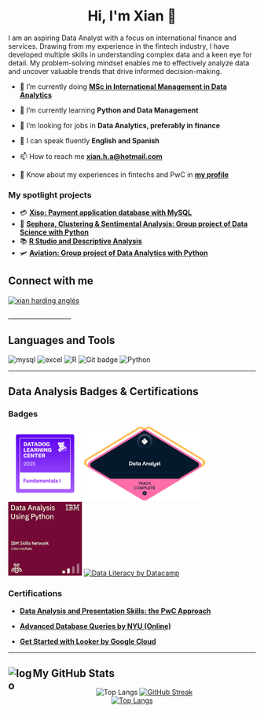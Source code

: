<h1 align="center">Hi, I'm Xian 🔷</h1>

<p align="left"> I am an aspiring Data Analyst with a focus on international finance and services. Drawing from my experience in the fintech industry, I have developed multiple skills in understanding complex data and a keen eye for detail. My problem-solving mindset enables me to effectively analyze data and uncover valuable trends that drive informed decision-making.</p>

- 🔭 I’m currently doing **[MSc in International Management in Data Analytics](https://www.rennes-sb.com/programmes/postgraduate/discover-masters/master-of-science-in-international-management/)**

- 🌱 I’m currently learning **Python and Data Management**

- 🤝 I’m looking for jobs in **Data Analytics, preferably in finance**

- 💬 I can speak fluently **English and Spanish**

- 📫 How to reach me **xian.h.a@hotmail.com**

- 📄 Know about my experiences in fintechs and PwC in **[my profile](https://www.linkedin.com/in/xianha/)**

<h3 align="left"> My spotlight projects </h3>

- 💳 **[Xiso: Payment application database with MySQL](https://github.com/r41ss4/xisov1)**
- 📄 **[Sephora, Clustering & Sentimental Analysis: Group project of Data Science with Python](https://github.com/r41ss4/rennes_ds)**
- 📚 **[R Studio and Descriptive Analysis](https://www.github.com/r41ss4/r_stat_ort)**
- 🛩️ **[Aviation: Group project of Data Analytics with Python](https://github.com/r41ss4/rennes_da)**


<h2 align="left">Connect with me </h2>
<p align="left">
<a href="https://www.linkedin.com/in/xianha/" target="blank"><img align="center" src="https://raw.githubusercontent.com/rahuldkjain/github-profile-readme-generator/master/src/images/icons/Social/linked-in-alt.svg" alt="xian harding anglés" height="30" width="40" /></a>
</p>
____________________

<h2 align="left"> Languages and Tools </h2>
<div align="left">
  <img src="https://img.shields.io/badge/MySQL-4479A1?logo=mysql&logoColor=fff" alt="mysql" />  
  <img src="https://img.shields.io/badge/Google_Sheets_%2F_Excel-34A853?style=plastic&logo=googlesheets&logoColor=white" alt="excel" />       
  <img src="https://img.shields.io/badge/R_Studio-276DC3?logo=r" alt="R" />                 
  <img src="https://img.shields.io/badge/Git-%23F05033.svg?style=plastic&logo=git&logoColor=white" alt="Git badge"/>            
  <img src="https://img.shields.io/badge/Python-3776AB?style=plastic&logo=python&logoColor=fff" alt="Python"/>
</p align="left">

____________________

<!-- Data Analysis Badges & Certifications -->
<h2 align="left"> Data Analysis Badges  & Certifications </h2>
<h3 align="left"> Badges </h3>

<div align="left">
  <a href="https://www.credly.com/badges/65efd81d-5470-4c2d-9975-bb43cd16b858/public_url"><img src="/images/datadog-fundamental.png" alt="Datadog Fundamentals I" height="150"/></a>        
  <a href="https://www.datacamp.com/statement-of-accomplishment/track/7c9c991a1d6b0baa4572e7d90868f4202b92cbbc?raw=1"><img src="/images/data-python-datacamp.png" alt="Data Analytics with Python by Datacamp" height="150"/></a>       
  <a href="https://courses.cognitiveclass.ai/certificates/cb2dfbb4ed08420c81b9524e831e7270"><img src="/images/data-analysis-using-python.png" alt="Data Analysis with Python by IBM" height="150"/></a>           
  <a href="https://www.datacamp.com/skill-verification/DL0031820519372"><img src="/images/data-lit-datacamp.avif" alt="Data Literacy by Datacamp" height="150"/></a>       
</p align="left">

<h3 align="left"> Certifications </h3>
<div align="left">

* **[Data Analysis and Presentation Skills: the PwC Approach](https://www.coursera.org/account/accomplishments/specialization/ZO09YXS29B7Q)**

* **[Advanced Database Queries by NYU (Online)](https://courses.edx.org/certificates/caee4a33d05548e6926ab7d7b43b9ff1)**  

* **[Get Started with Looker by Google Cloud](https://www.credly.com/badges/bac495fd-9b7c-4103-9562-42e261155153)**
____________________

<!--- GitHub Stats -->
<h2 align="left">My GitHub Stats <img align="left" src="https://upload.wikimedia.org/wikipedia/commons/a/ae/Github-desktop-logo-symbol.svg" alt="logo" height="50" width="50" /></h2>

<div align="center">

![Top Langs](https://github-readme-stats.vercel.app/api?username=r41ss4&theme=aura&show_icons=true)
[![GitHub Streak](https://streak-stats.demolab.com/?user=r41ss4&theme=aura)](https://git.io/streak-stats)       
[![Top Langs](https://github-readme-stats-git-masterrstaa-rickstaa.vercel.app/api/top-langs/?username=r41ss4&theme=aura&show_icons=true&t)](https://github.com/r41ss4/github-readme-stats) 


</div>
